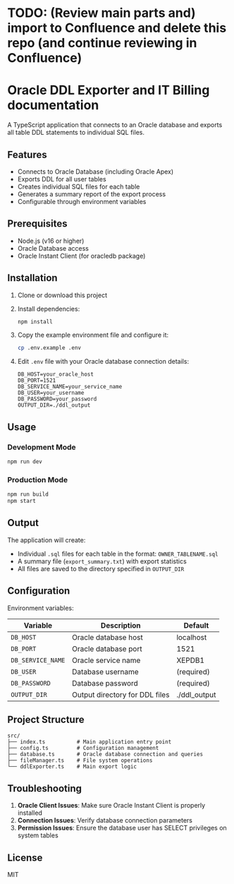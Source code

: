 # TODO: (Review main parts and) import to Confluence and delete this repo (and continue reviewing in Confluence)
# Oracle DDL Exporter and IT Billing documentation

A TypeScript application that connects to an Oracle database and exports all table DDL statements to individual SQL files.

## Features

- Connects to Oracle Database (including Oracle Apex)
- Exports DDL for all user tables
- Creates individual SQL files for each table
- Generates a summary report of the export process
- Configurable through environment variables

## Prerequisites

- Node.js (v16 or higher)
- Oracle Database access
- Oracle Instant Client (for oracledb package)

## Installation

1. Clone or download this project
2. Install dependencies:
   ```bash
   npm install
   ```

3. Copy the example environment file and configure it:
   ```bash
   cp .env.example .env
   ```

4. Edit `.env` file with your Oracle database connection details:
   ```
   DB_HOST=your_oracle_host
   DB_PORT=1521
   DB_SERVICE_NAME=your_service_name
   DB_USER=your_username
   DB_PASSWORD=your_password
   OUTPUT_DIR=./ddl_output
   ```

## Usage

### Development Mode
```bash
npm run dev
```

### Production Mode
```bash
npm run build
npm start
```

## Output

The application will create:
- Individual `.sql` files for each table in the format: `OWNER_TABLENAME.sql`
- A summary file (`export_summary.txt`) with export statistics
- All files are saved to the directory specified in `OUTPUT_DIR`

## Configuration

Environment variables:

| Variable | Description | Default |
|----------|-------------|---------|
| `DB_HOST` | Oracle database host | localhost |
| `DB_PORT` | Oracle database port | 1521 |
| `DB_SERVICE_NAME` | Oracle service name | XEPDB1 |
| `DB_USER` | Database username | (required) |
| `DB_PASSWORD` | Database password | (required) |
| `OUTPUT_DIR` | Output directory for DDL files | ./ddl_output |

## Project Structure

```
src/
├── index.ts          # Main application entry point
├── config.ts         # Configuration management
├── database.ts       # Oracle database connection and queries
├── fileManager.ts    # File system operations
└── ddlExporter.ts    # Main export logic
```

## Troubleshooting

1. **Oracle Client Issues**: Make sure Oracle Instant Client is properly installed
2. **Connection Issues**: Verify database connection parameters
3. **Permission Issues**: Ensure the database user has SELECT privileges on system tables

## License

MIT
